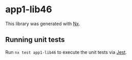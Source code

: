 # app1-lib46

This library was generated with [Nx](https://nx.dev).

## Running unit tests

Run `nx test app1-lib46` to execute the unit tests via [Jest](https://jestjs.io).
